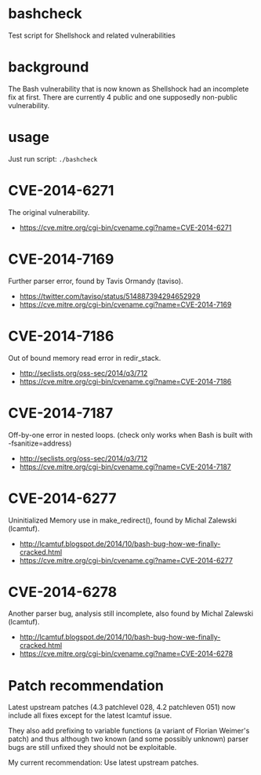 bashcheck
=========

Test script for Shellshock and related vulnerabilities

background
==========

The Bash vulnerability that is now known as Shellshock had an incomplete
fix at first. There are currently 4 public and one supposedly non-public
vulnerability.

usage
=====

Just run script:
 `./bashcheck`

CVE-2014-6271
=============

The original vulnerability.

* https://cve.mitre.org/cgi-bin/cvename.cgi?name=CVE-2014-6271

CVE-2014-7169
=============

Further parser error, found by Tavis Ormandy (taviso).

* https://twitter.com/taviso/status/514887394294652929
* https://cve.mitre.org/cgi-bin/cvename.cgi?name=CVE-2014-7169

CVE-2014-7186
=============

Out of bound memory read error in redir_stack.

* http://seclists.org/oss-sec/2014/q3/712
* https://cve.mitre.org/cgi-bin/cvename.cgi?name=CVE-2014-7186

CVE-2014-7187
=============

Off-by-one error in nested loops.
(check only works when Bash is built with -fsanitize=address)

* http://seclists.org/oss-sec/2014/q3/712
* https://cve.mitre.org/cgi-bin/cvename.cgi?name=CVE-2014-7187

CVE-2014-6277
=============

Uninitialized Memory use in make_redirect(), found by
Michal Zalewski (lcamtuf).

* http://lcamtuf.blogspot.de/2014/10/bash-bug-how-we-finally-cracked.html
* https://cve.mitre.org/cgi-bin/cvename.cgi?name=CVE-2014-6277

CVE-2014-6278
=============

Another parser bug, analysis still incomplete, also found
by Michal Zalewski (lcamtuf).

* http://lcamtuf.blogspot.de/2014/10/bash-bug-how-we-finally-cracked.html
* https://cve.mitre.org/cgi-bin/cvename.cgi?name=CVE-2014-6278

Patch recommendation
====================

Latest upstream patches (4.3 patchlevel 028, 4.2 patchleven 051) now
include all fixes except for the latest lcamtuf issue.

They also add prefixing to variable functions (a variant of Florian
Weimer's patch) and thus although two known (and some possibly unknown)
parser bugs are still unfixed they should not be exploitable.

My current recommendation: Use latest upstream patches.

